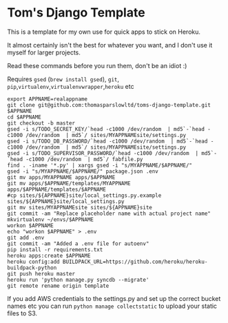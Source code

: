 Tom's Django Template
=====================

This is a template for my own use for quick apps to stick on Heroku.
  
It almost certainly isn't the best for whatever you want, and I don't use it myself for larger projects.

Read these commands before you run them, don't be an idiot :)

Requires `gsed` (`brew install gsed`), `git`, `pip`,`virtualenv`,`virtualenvwrapper`,`heroku` etc

```
export APPNAME=realappname
git clone git@github.com:thomasparslowltd/toms-django-template.git $APPNAME
cd $APPNAME
git checkout -b master
gsed -i s/TODO_SECRET_KEY/`head -c1000 /dev/random  | md5`-`head -c1000 /dev/random  | md5`/ sites/MYAPPNAMEsite/settings.py
gsed -i s/TODO_DB_PASSWORD/`head -c1000 /dev/random  | md5`-`head -c1000 /dev/random  | md5`/ sites/MYAPPNAMEsite/settings.py
gsed -i s/TODO_SUPERVISOR_PASSWORD/`head -c1000 /dev/random  | md5`-`head -c1000 /dev/random  | md5`/ fabfile.py
find . -iname '*.py' | xargs gsed -i "s/MYAPPNAME/$APPNAME/"
gsed -i "s/MYAPPNAME/$APPNAME/" package.json .env
git mv apps/MYAPPNAME apps/$APPNAME
git mv apps/$APPNAME/templates/MYAPPNAME apps/$APPNAME/templates/$APPNAME
#cp sites/${APPNAME}site/local_settings.py.example sites/${APPNAME}site/local_settings.py
git mv sites/MYAPPNAMEsite sites/${APPNAME}site
git commit -am "Replace placeholder name with actual project name"
mkvirtualenv ~/envs/$APPNAME
workon $APPNAME
echo "workon $APPNAME" > .env
git add .env
git commit -am "Added a .env file for autoenv"
pip install -r requirements.txt
heroku apps:create $APPNAME
heroku config:add BUILDPACK_URL=https://github.com/heroku/heroku-buildpack-python
git push heroku master
heroku run 'python manage.py syncdb --migrate'
git remote rename origin template
```

If you add AWS credentials to the settings.py and set up the correct bucket names etc you can run `python manage collectstatic` to upload your static files to S3.
